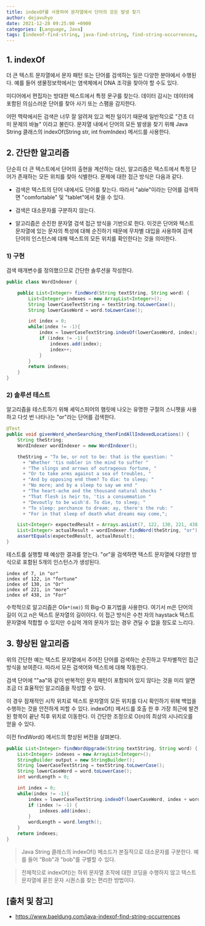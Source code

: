 ```yaml
---
title: indexOf를 사용하여 문자열에서 단어의 모든 발생 찾기
author: dejavuhyo
date: 2021-12-28 09:25:00 +0900
categories: [Language, Java]
tags: [indexof-find-string, java-find-string, find-string-occurrences, java-indexof, indexof, string-occurrences, java-string-occurrences, 자바-indexof, 문자열-단어-발생, 단어-발생-찾기, 자바-단어-발생-찾기, 자바-단어-찾기]
---
```


## 1. indexOf
더 큰 텍스트 문자열에서 문자 패턴 또는 단어를 검색하는 일은 다양한 분야에서 수행된다. 예를 들어 생물정보학에서는 염색체에서 DNA 조각을 찾아야 할 수도 있다.

미디어에서 편집자는 방대한 텍스트에서 특정 문구를 찾는다. 데이터 감시는 데이터에 포함된 의심스러운 단어를 찾아 사기 또는 스팸을 감지한다.

어떤 맥락에서든 검색은 너무 잘 알려져 있고 벅찬 일이기 때문에 일반적으로 "건초 더미 문제의 바늘" 이라고 불린다. 문자열 내에서 단어의 모든 발생을 찾기 위해 Java String 클래스의 indexOf(String str, int fromIndex) 메서드를 사용한다.

## 2. 간단한 알고리즘
단순히 더 큰 텍스트에서 단어의 출현을 계산하는 대신, 알고리즘은 텍스트에서 특정 단어가 존재하는 모든 위치를 찾아 식별한다. 문제에 대한 접근 방식은 다음과 같다.

* 검색은 텍스트의 단어 내에서도 단어를 찾는다. 따라서 "able"이라는 단어를 검색하면 "comfortable" 및 "tablet"에서 찾을 수 있다.

* 검색은 대소문자를 구분하지 않는다.

* 알고리즘은 순진한 문자열 검색 접근 방식을 기반으로 한다. 이것은 단어와 텍스트 문자열에 있는 문자의 특성에 대해 순진하기 때문에 무차별 대입을 사용하여 검색 단어의 인스턴스에 대해 텍스트의 모든 위치를 확인한다는 것을 의미한다.

### 1) 구현
검색 매개변수를 정의했으므로 간단한 솔루션을 작성한다.

```java
public class WordIndexer {

    public List<Integer> findWord(String textString, String word) {
        List<Integer> indexes = new ArrayList<Integer>();
        String lowerCaseTextString = textString.toLowerCase();
        String lowerCaseWord = word.toLowerCase();

        int index = 0;
        while(index != -1){
            index = lowerCaseTextString.indexOf(lowerCaseWord, index);
            if (index != -1) {
                indexes.add(index);
                index++;
            }
        }
        return indexes;
    }
}
```

### 2) 솔루션 테스트
알고리즘을 테스트하기 위해 셰익스피어의 햄릿에 나오는 유명한 구절의 스니펫을 사용하고 다섯 번 나타나는 "or"라는 단어를 검색한다.

```java
@Test
public void givenWord_whenSearching_thenFindAllIndexedLocations() {
    String theString;
    WordIndexer wordIndexer = new WordIndexer();

    theString = "To be, or not to be: that is the question: "
      + "Whether 'tis nobler in the mind to suffer "
      + "The slings and arrows of outrageous fortune, "
      + "Or to take arms against a sea of troubles, "
      + "And by opposing end them? To die: to sleep; "
      + "No more; and by a sleep to say we end "
      + "The heart-ache and the thousand natural shocks "
      + "That flesh is heir to, 'tis a consummation "
      + "Devoutly to be wish'd. To die, to sleep; "
      + "To sleep: perchance to dream: ay, there's the rub: "
      + "For in that sleep of death what dreams may come,";

    List<Integer> expectedResult = Arrays.asList(7, 122, 130, 221, 438);
    List<Integer> actualResult = wordIndexer.findWord(theString, "or");
    assertEquals(expectedResult, actualResult);
}
```

테스트를 실행할 때 예상한 결과를 얻는다. "or"을 검색하면 텍스트 문자열에 다양한 방식으로 포함된 5개의 인스턴스가 생성된다.

```text
index of 7, in "or"
index of 122, in "fortune"
index of 130, in "Or"
index of 221, in "more"
index of 438, in "For"
```

수학적으로 알고리즘은 O(```m*(nm)```) 의 Big-O 표기법을 사용한다. 여기서 m은 단어의 길이 이고 n은 텍스트 문자열의 길이이다. 이 접근 방식은 수천 자의 haystack 텍스트 문자열에 적합할 수 있지만 수십억 개의 문자가 있는 경우 견딜 수 없을 정도로 느리다.

## 3. 향상된 알고리즘
위의 간단한 예는 텍스트 문자열에서 주어진 단어를 검색하는 순진하고 무차별적인 접근 방식을 보여준다. 따라서 모든 검색어와 텍스트에 대해 작동한다.

검색 단어에 ""aa"와 같이 반복적인 문자 패턴이 포함되어 있지 않다는 것을 미리 알면 조금 더 효율적인 알고리즘을 작성할 수 있다.

이 경우 잠재적인 시작 위치로 텍스트 문자열의 모든 위치를 다시 확인하기 위해 백업을 수행하는 것을 안전하게 피할 수 있다. indexOf() 메서드를 호출 한 후 가장 최근에 발견된 항목이 끝난 직후 위치로 이동한다. 이 간단한 조정으로 O(n)의 최상의 시나리오를 얻을 수 있다.

이전 findWord() 메서드의 향상된 버전을 살펴본다.

```java
public List<Integer> findWordUpgrade(String textString, String word) {
    List<Integer> indexes = new ArrayList<Integer>();
    StringBuilder output = new StringBuilder();
    String lowerCaseTextString = textString.toLowerCase();
    String lowerCaseWord = word.toLowerCase();
    int wordLength = 0;

    int index = 0;
    while(index != -1){
        index = lowerCaseTextString.indexOf(lowerCaseWord, index + wordLength);  // Slight improvement
        if (index != -1) {
            indexes.add(index);
        }
        wordLength = word.length();
    }
    return indexes;
}
```

> Java String 클래스의 indexOf() 메소드가 본질적으로 대소문자를 구분한다. 예를 들어 "Bob"과 "bob"를 구별할 수 있다.

> 전체적으로 indexOf()는 하위 문자열 조작에 대한 코딩을 수행하지 않고 텍스트 문자열에 묻힌 문자 시퀀스를 찾는 편리한 방법이다.

## [출처 및 참고]
* <https://www.baeldung.com/java-indexof-find-string-occurrences>
